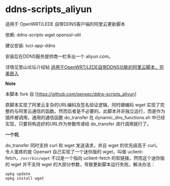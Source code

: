 # ddns-scripts_aliyun
适用于 OpenWRT/LEDE 自带DDNS客户端的阿里云更新脚本

依赖: ddns-scripts wget openssl-util

建议安装: luci-app-ddns


安装后在DDNS服务提供商一栏多出一个 aliyun.com。

详情见恩山论坛介绍帖 [适用于OpenWRT/LEDE自带DDNS功能的阿里云脚本，完美嵌入](http://www.right.com.cn/forum/thread-267501-1-1.html)

**Note**

本脚本 fork 自 [https://github.com/sensec/ddns-scripts_aliyun]

原脚本实现了阿里云复杂的URL编码及签名验证逻辑，同时硬编码 wget 实现了完整的与阿里云通信的函数。然而后者是不必要的。此脚本并非独立运行，而是作为插件被调用，通用的通信函数 do_transfer 在 dynamic_dns_functions.sh 中已经实现，只要将构造好的URL作为参数传递给 do_transfer 进行调用就行了。

**一个坑**

do_transfer 同时支持 curl 和 wget 发送请求，并且 wget 的优先级高于 curl。
令人蛋疼的是 Openwrt 自己实现了一个迷你版的 wget，叫做 uclient-fetch，`/usr/bin/wget` 不过是一个指向 uclient-fetch 的软链接。然而这个迷你版的 wget 并不支持 wget 的大部分参数，导致更新脚本运行失败。解决办法：

    opkg update
    opkg install wget